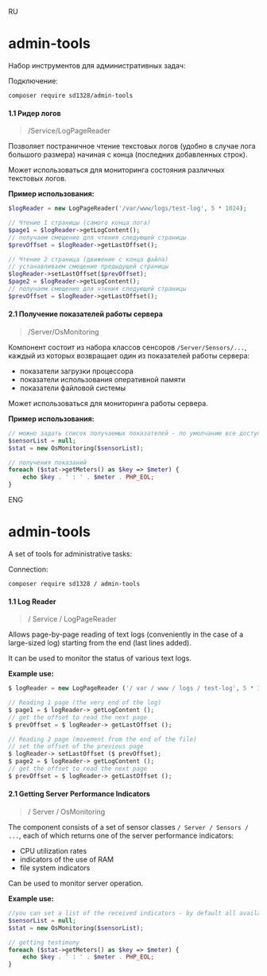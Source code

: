 RU 
# admin-tools

Набор инструментов  для административных задач:

Подключение:
```
composer require sd1328/admin-tools
```


#### 1.1 Ридер логов
> /Service/LogPageReader

Позволяет постраничное чтение текстовых логов (удобно в случае лога большого размера)  начиная с конца (последних добавленных строк).

Может использоваться для мониторинга состояния различных текстовых логов.

__Пример использования:__
```php
$logReader = new LogPageReader('/var/www/logs/test-log', 5 * 1024);

// Чтение 1 страницы (самого конца лога)
$page1 = $logReader->getLogContent();
// получаем смещение для чтения следующей страницы
$prevOffset = $logReader->getLastOffset();

// Чтение 2 страница (движение с конца файла)
// устанавливаем смещение предыдущей страницы
$logReader->setLastOffset($prevOffset);
$page2 = $logReader->getLogContent();
// получаем смещение для чтения следующей страницы
$prevOffset = $logReader->getLastOffset();
```

#### 2.1 Получение показателей работы сервера
> /Server/OsMonitoring

Компонент состоит из набора классов сенсоров `/Server/Sensors/...`, каждый из которых возвращает один из показателей работы сервера:
- показатели загрузки процессора
- показатели использования оперативной памяти
- показатели файловой системы

Может использоваться для мониторинга работы сервера.

__Пример использования:__
```php
// можно задать список получаемых показателей - по умолчанию все доступные
$sensorList = null;
$stat = new OsMonitoring($sensorList);

// получения показаний
foreach ($stat->getMeters() as $key => $meter) {
    echo $key . ' : ' . $meter . PHP_EOL;
}

```
ENG
# admin-tools

A set of tools for administrative tasks:

Connection:
```
composer require sd1328 / admin-tools
```


#### 1.1 Log Reader
> / Service / LogPageReader

Allows page-by-page reading of text logs (conveniently in the case of a large-sized log) starting from the end (last lines added).

It can be used to monitor the status of various text logs.

__Example use:__
```php
$ logReader = new LogPageReader ('/ var / www / logs / test-log', 5 * 1024);

// Reading 1 page (the very end of the log)
$ page1 = $ logReader-> getLogContent ();
// get the offset to read the next page
$ prevOffset = $ logReader-> getLastOffset ();

// Reading 2 page (movement from the end of the file)
// set the offset of the previous page
$ logReader-> setLastOffset ($ prevOffset);
$ page2 = $ logReader-> getLogContent ();
// get the offset to read the next page
$ prevOffset = $ logReader-> getLastOffset ();
```

#### 2.1 Getting Server Performance Indicators
> / Server / OsMonitoring

The component consists of a set of sensor classes `/ Server / Sensors / ...`, each of which returns one of the server performance indicators:
- CPU utilization rates
- indicators of the use of RAM
- file system indicators

Can be used to monitor server operation.

__Example use:__
```php
//you can set a list of the received indicators - by default all available
$sensorList = null;
$stat = new OsMonitoring($sensorList);

// getting testimony
foreach ($stat->getMeters() as $key => $meter) {
    echo $key . ' : ' . $meter . PHP_EOL;
}

```
